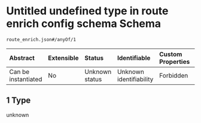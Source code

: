 # Untitled undefined type in route enrich config schema Schema

```txt
route_enrich.json#/anyOf/1
```



| Abstract            | Extensible | Status         | Identifiable            | Custom Properties | Additional Properties | Access Restrictions | Defined In                                                              |
| :------------------ | :--------- | :------------- | :---------------------- | :---------------- | :-------------------- | :------------------ | :---------------------------------------------------------------------- |
| Can be instantiated | No         | Unknown status | Unknown identifiability | Forbidden         | Allowed               | none                | [route\_enrich.json\*](../out/route_enrich.json "open original schema") |

## 1 Type

unknown

